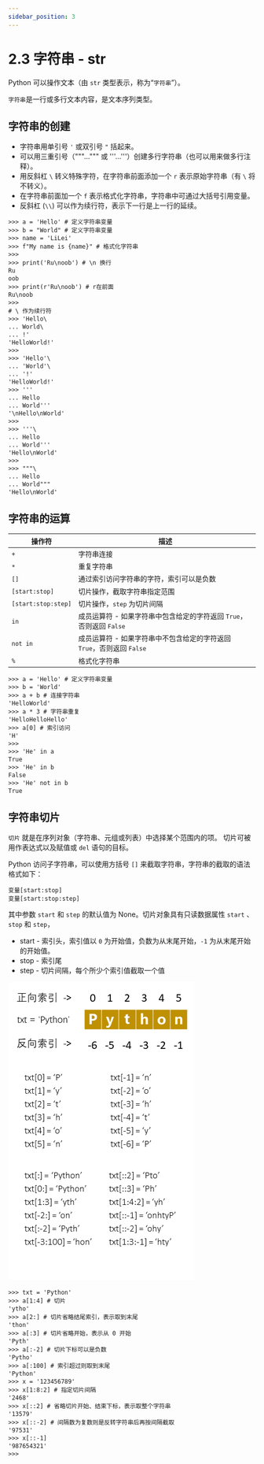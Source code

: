 ```yaml
---
sidebar_position: 3
---
```


# 2.3 字符串 - str

Python 可以操作文本（由 `str` 类型表示，称为“`字符串`”）。

`字符串`是一行或多行文本内容，是文本序列类型。

## 字符串的创建

- 字符串用单引号 `'` 或双引号 `"` 括起来。
- 可以用三重引号（"""...""" 或 '''...'''）创建多行字符串（也可以用来做多行注释）。
- 用反斜杠 `\` 转义特殊字符，在字符串前面添加一个 `r` 表示原始字符串（有 `\` 将不转义）。
- 在字符串前面加一个 `f` 表示格式化字符串，字符串中可通过大括号引用变量。
- 反斜杠 (`\\`) 可以作为续行符，表示下一行是上一行的延续。

```pycon
>>> a = 'Hello' # 定义字符串变量
>>> b = "World" # 定义字符串变量
>>> name = 'LiLei'
>>> f"My name is {name}" # 格式化字符串
>>>
>>> print('Ru\noob') # \n 换行
Ru
oob
>>> print(r'Ru\noob') # r在前面
Ru\noob
>>>
# \ 作为续行符
>>> 'Hello\
... World\
... !'
'HelloWorld!'
>>>
>>> 'Hello'\
... 'World'\
... '!'
'HelloWorld!'
>>> '''
... Hello
... World'''
'\nHello\nWorld'
>>>
>>> '''\
... Hello
... World'''
'Hello\nWorld'
>>>
>>> """\
... Hello
... World"""
'Hello\nWorld'
```

## 字符串的运算

| 操作符                 | 描述                                           |
|---------------------|----------------------------------------------|
| `+`                 | 字符串连接                                        |
| `*`                 | 重复字符串                                        |
| `[]`                | 通过索引访问字符串的字符，索引可以是负数                         |
| `[start:stop]`      | 切片操作，截取字符串指定范围                               |
| `[start:stop:step]` | 切片操作，`step` 为切片间隔                            |
| `in`                | 成员运算符 - 如果字符串中包含给定的字符返回 `True`，否则返回 `False`  |
| `not in`            | 成员运算符 - 如果字符串中不包含给定的字符返回 `True`，否则返回 `False` |
| `%`                 | 格式化字符串                                       |

```pycon
>>> a = 'Hello' # 定义字符串变量
>>> b = 'World'
>>> a + b # 连接字符串
'HelloWorld'
>>> a * 3 # 字符串重复
'HelloHelloHello'
>>> a[0] # 索引访问
'H'
>>>
>>> 'He' in a
True
>>> 'He' in b
False
>>> 'He' not in b
True
```

## 字符串切片

`切片` 就是在序列对象（字符串、元组或列表）中选择某个范围内的项。 切片可被用作表达式以及赋值或 `del` 语句的目标。

Python 访问子字符串，可以使用方括号 `[]` 来截取字符串，字符串的截取的语法格式如下：

```text
变量[start:stop]
变量[start:stop:step]
```
其中参数 `start` 和 `step` 的默认值为 None。切片对象具有只读数据属性 `start` 、`stop` 和 `step`，

- start - 索引头，索引值以 `0` 为开始值，负数为从末尾开始，`-1` 为从末尾开始的开始值。
- stop - 索引尾
- step - 切片间隔，每个所少个索引值截取一个值

![字符串切片](../../assets/images/str-slice.png)

```pycon
>>> txt = 'Python'
>>> a[1:4] # 切片
'ytho'
>>> a[2:] # 切片省略结尾索引，表示取到末尾
'thon'
>>> a[:3] # 切片省略开始，表示从 0 开始
'Pyth'
>>> a[:-2] # 切片下标可以是负数
'Pytho'
>>> a[:100] # 索引超过则取到末尾
'Python'
>>> x = '123456789'
>>> x[1:8:2] # 指定切片间隔
'2468'
>>> x[::2] # 省略切片开始、结束下标，表示取整个字符串
'13579'
>>> x[::-2] # 间隔数为复数则是反转字符串后再按间隔截取
'97531'
>>> x[::-1]
'987654321'
>>>
```